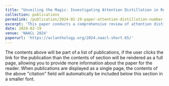 ```yaml
---
title: "Unveiling the Magic: Investigating Attention Distillation in Retrieval-augmented Generation"
collection: publications
permalink: /publication/2024-02-19-paper-attention-distillation-number-2
excerpt: 'This paper conducts a comprehensive review of attention distillation workflow and identifying key factors influencing the learning quality of retrieval-augmented language models.'
date: 2024-02-19
venue: 'NAACL 2024'
paperurl: 'https://aclanthology.org/2024.naacl-short.65/'
---
```


The contents above will be part of a list of publications, if the user clicks the link for the publication than the contents of section will be rendered as a full page, allowing you to provide more information about the paper for the reader. When publications are displayed as a single page, the contents of the above "citation" field will automatically be included below this section in a smaller font.
